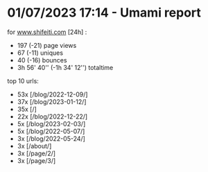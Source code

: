 # 01/07/2023 17:14 - Umami report
for www.shifeiti.com [24h] :

 - 197 (-21) page views
 - 67 (-11) uniques
 - 40 (-16) bounces
 - 3h 56' 40'' (-1h 34' 12'') totaltime


top 10 urls:
 - 53x [/blog/2022-12-09/]
 - 37x [/blog/2023-01-12/]
 - 35x [/]
 - 22x [/blog/2022-12-22/]
 - 5x [/blog/2023-02-03/]
 - 5x [/blog/2022-05-07/]
 - 3x [/blog/2022-05-24/]
 - 3x [/about/]
 - 3x [/page/2/]
 - 3x [/page/3/]


